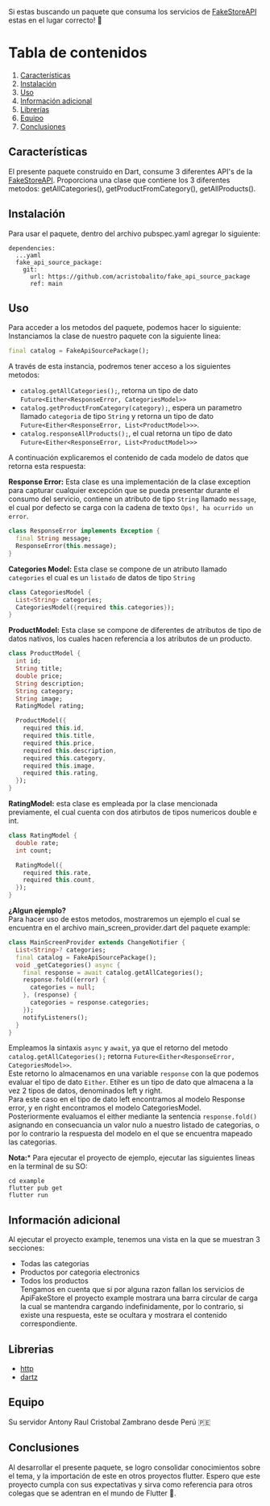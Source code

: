 Si estas buscando un paquete que consuma los servicios de [FakeStoreAPI](https://fakestoreapi.com/) estas en el lugar correcto! 🎉

# Tabla de contenidos
1. [Características](#Características)
2. [Instalación](#Instalación)
3. [Uso](#Uso)
4. [Información adicional](#Información_adicional)
5. [Librerías](#Librerías)
6. [Equipo](#Equipo)
7. [Conclusiones](#Conclusiones)

## Características

El presente paquete construido en Dart, consume 3 diferentes API's de la [FakeStoreAPI](https://fakestoreapi.com/).
Proporciona una clase que contiene los 3 diferentes metodos: getAllCategories(), getProductFromCategory(), getAllProducts(). 

## Instalación

Para usar el paquete, dentro del archivo pubspec.yaml agregar lo siguiente:   
```
dependencies:
  ...yaml
  fake_api_source_package:
    git:
      url: https://github.com/acristobalito/fake_api_source_package
      ref: main
```

## Uso

Para acceder a los metodos del paquete, podemos hacer lo siguiente:  
Instanciamos la clase de nuestro paquete con la siguiente linea:  
```dart
final catalog = FakeApiSourcePackage();
```
A través de esta instancia, podremos tener acceso a los siguientes metodos:  
* `catalog.getAllCategories();`, retorna un tipo de dato `Future<Either<ResponseError, CategoriesModel>>`
* `catalog.getProductFromCategory(category);`, espera un parametro llamado `categoria` de tipo `String` y retorna un tipo de dato `Future<Either<ResponseError, List<ProductModel>>>`.
* `catalog.responseAllProducts();`, el cual retorna un tipo de dato `Future<Either<ResponseError, List<ProductModel>>>`  
  
A continuación explicaremos el contenido de cada modelo de datos que retorna esta respuesta:  
  
**Response Error:** Esta clase es una implementación de la clase exception para capturar cualquier excepción que se pueda presentar durante el consumo del servicio, contiene un atributo de tipo `String` llamado `message`, el cual por defecto se carga con la cadena de texto `Ops!, ha ocurrido un error`.  
```dart
class ResponseError implements Exception {
  final String message;
  ResponseError(this.message);
}
```
**Categories Model:** Esta clase se compone de un atributo llamado `categories` el cual es un `listado` de datos de tipo `String`
```dart
class CategoriesModel {
  List<String> categories;
  CategoriesModel({required this.categories});
}
```
**ProductModel:** Esta clase se compone de diferentes de atributos de tipo de datos nativos, los cuales hacen referencia a los atributos de un producto.
```dart
class ProductModel {
  int id;
  String title;
  double price;
  String description;
  String category;
  String image;
  RatingModel rating;

  ProductModel({
    required this.id,
    required this.title,
    required this.price,
    required this.description,
    required this.category,
    required this.image,
    required this.rating,
  });
}
```
**RatingModel:** esta clase es empleada por la clase mencionada previamente, el cual cuenta con dos atirbutos de tipos numericos double e int.
```dart
class RatingModel {
  double rate;
  int count;

  RatingModel({
    required this.rate,
    required this.count,
  });
}
```
**¿Algun ejemplo?**  
Para hacer uso de estos metodos, mostraremos un ejemplo el cual se encuentra en el archivo main_screen_provider.dart del paquete example:
```dart
class MainScreenProvider extends ChangeNotifier {
  List<String>? categories;
  final catalog = FakeApiSourcePackage();
  void _getCategories() async {
    final response = await catalog.getAllCategories();
    response.fold((error) {
      categories = null;
    }, (response) {
      categories = response.categories;
    });
    notifyListeners();
  }
}
```
Empleamos la sintaxis `async` y `await`, ya que el retorno del metodo `catalog.getAllCategories();` retorna `Future<Either<ResponseError, CategoriesModel>>`.  
Este retorno lo almacenamos en una variable `response` con la que podemos evaluar el tipo de dato `Either`. 
Etiher es un tipo de dato que almacena a la vez 2 tipos de datos, denominados left y right.  
Para este caso en el tipo de dato left encontramos al modelo Response error, y en right encontramos el modelo CategoriesModel.  
Posteriormente evaluamos el either mediante la sentencia `response.fold()` asignando en consecuancia un valor nulo a nuestro listado de categorias, o por lo contrario la respuesta del modelo en el que se encuentra mapeado las categorias.  
  
**Nota:*** Para ejecutar el proyecto de ejemplo, ejecutar las siguientes lineas en la terminal de su SO: 
```batch
cd example
flutter pub get
flutter run
```

## Información adicional

Al ejecutar el proyecto example, tenemos una vista en la que se muestran 3 secciones:  
* Todas las categorias
* Productos por categoria electronics
* Todos los productos  
Tengamos en cuenta que si por alguna razon fallan los servicios de ApiFakeStore el proyecto example mostrara una barra circular de carga la cual se mantendra cargando indefinidamente, por lo contrario, si existe una respuesta, este se ocultara y mostrara el contenido correspondiente.

## Librerias
* [http](https://pub.dev/packages/http)
* [dartz](https://pub.dev/packages/dartz)

## Equipo
 Su servidor Antony Raul Cristobal Zambrano desde Perú 🇵🇪

## Conclusiones
Al desarrollar el presente paquete, se logro consolidar conocimientos sobre el tema, y la importación de este en otros proyectos flutter.
Espero que este proyecto cumpla con sus expectativas y sirva como referencia para otros colegas que se adentran en el mundo de Flutter 🩵.
